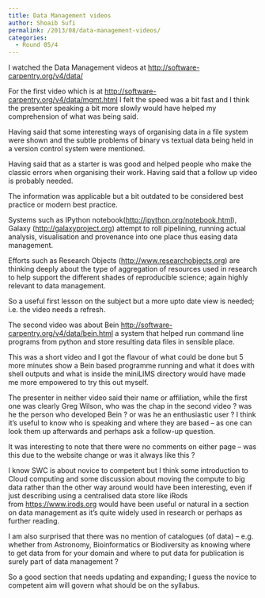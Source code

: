 ```yaml
---
title: Data Management videos
author: Shoaib Sufi
permalink: /2013/08/data-management-videos/
categories:
  - Round 05/4
---
```

I watched the Data Management videos at http://software-carpentry.org/v4/data/

For the first video which is at http://software-carpentry.org/v4/data/mgmt.html I felt the speed was a bit fast and I think the presenter speaking a bit more slowly would have helped my comprehension of what was being said.

Having said that some interesting ways of organising data in a file system were shown and the subtle problems of binary vs textual data being held in a version control system were mentioned.

Having said that as a starter is was good and helped people who make the classic errors when organising their work. Having said that a follow up video is probably needed.

The information was applicable but a bit outdated to be considered best practice or modern best practice.

Systems such as IPython notebook(http://ipython.org/notebook.html), Galaxy (http://galaxyproject.org) attempt to roll pipelining, running actual analysis, visualisation and provenance into one place thus easing data management.

Efforts such as Research Objects (http://www.researchobjects.org) are thinking deeply about the type of aggregation of resources used in research to help support the different shades of reproducible science; again highly relevant to data management.

So a useful first lesson on the subject but a more upto date view is needed; i.e. the video needs a refresh.

The second video was about Bein http://software-carpentry.org/v4/data/bein.html a system that helped run command line programs from python and store resulting data files in sensible place.

This was a short video and I got the flavour of what could be done but 5 more minutes show a Bein based programme running and what it does with shell outputs and what is inside the miniLIMS directory would have made me more empowered to try this out myself.

The presenter in neither video said their name or affiliation, while the first one was clearly Greg Wilson, who was the chap in the second video ? was he the person who developed Bein ? or was he an enthusiastic user ? I think it&#8217;s useful to know who is speaking and where they are based &#8211; as one can look them up afterwards and perhaps ask a follow-up question.

It was interesting to note that there were no comments on either page &#8211; was this due to the website change or was it always like this ?

I know SWC is about novice to competent but I think some introduction to Cloud computing and some discussion about moving the compute to big data rather than the other way around would have been interesting, even if just describing using a centralised data store like iRods from https://www.irods.org would have been useful or natural in a section on data management as it&#8217;s quite widely used in research or perhaps as further reading.

I am also surprised that there was no mention of catalogues (of data) &#8211; e.g. whether from Astronomy, Bioinformatics or Biodiversity as knowing where to get data from for your domain and where to put data for publication is surely part of data management ?

So a good section that needs updating and expanding; I guess the novice to competent aim will govern what should be on the syllabus.

&nbsp;

&nbsp;
